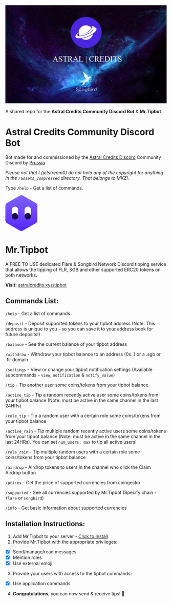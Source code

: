 <img src="https://raw.githubusercontent.com/HelloMokuzai/AstralCredits/refs/heads/main/images/banner3.jpg" alt="drawing"/>

A shared repo for the **Astral Credits Community Discord Bot** & **Mr.Tipbot**

# Astral Credits Community Discord Bot
Bot made for and commissioned by the [Astral Credits Discord](https://discord.gg/AJd4YDZSqD) Community Discord by [Prussia](https://github.com/jetstream0)

_Please not that I (jetstream0) do not hold any of the copyright for anything in the `/assets_compressed` directory. That belongs to MKZI._

Type `/help` - Get a list of commands.


<img src="https://raw.githubusercontent.com/HelloMokuzai/AstralCredits/main/images/MrTipbot.png" alt="drawing" width="100"/>

# Mr.Tipbot
A FREE TO USE dedicated Flare & Songbird Network Discord tipping service that allows the tipping of FLR, SGB and other supported ERC20 tokens on both networks.

**Visit:** [astralcredits.xyz/tipbot](https://astralcredits.xyz/tipbot)

## Commands List:

`/help` - Get a list of commands

`/deposit` - Deposit supported tokens to your tipbot address (Note: This address is unique to you - so you can save it to your address book for future deposits!)

`/balance` - See the current balance of your tipbot address

`/withdraw` - Withdraw your tipbot balance to an address (0x..) or a .sgb or .flr domain

`/settings` - View or change your tipbot notification settings (Available subcommands - `view`, `notification` & `notify_value`)

`/tip` - Tip another user some coins/tokens from your tipbot balance

`/active_tip` - Tip a random recently active user some coins/tokens from your tipbot balance (Note: must be active in the same channel in the last 24HRs)

`/role_tip` - Tip a random user with a certain role some coins/tokens from your tipbot balance

`/active_rain` - Tip multiple random recently active users some coins/tokens from your tipbot balance (Note: must be active in the same channel in the last 24HRs). You can set `num_users: max` to tip all active users!

`/role_rain` - Tip multiple random users with a certain role some coins/tokens from your tipbot balance

`/airdrop` - Airdrop tokens to users in the channel who click the Claim Airdrop button

`/prices` - Get the price of supported currencies from coingecko

`/supported` - See all currencies supported by Mr.Tipbot (Specify chain - `flare` or `songbird`)

`/info` - Get basic information about supported currencies

## Installation Instructions:

1. Add Mr.Tipbot to your server - [Click to Install](https://discord.com/oauth2/authorize?client_id=1227462655535616020&scope=bot)
2. Provide Mr.Tipbot with the appropriate privileges: 
- [x] Send/manage/read messages
- [x] Mention roles
- [x] Use external emoji
3. Provide your users with access to the tipbot commands:
-  [x] Use application commands
4. **Congratulations**, you can now send & receive tips! 🥳

